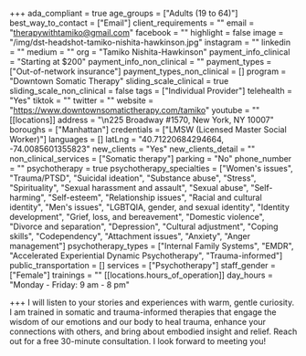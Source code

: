 +++
ada_compliant = true
age_groups = ["Adults (19 to 64)"]
best_way_to_contact = ["Email"]
client_requirements = ""
email = "therapywithtamiko@gmail.com"
facebook = ""
highlight = false
image = "/img/dst-headshot-tamiko-nishita-hawkinson.jpg"
instagram = ""
linkedin = ""
medium = ""
org = "Tamiko Nishita-Hawkinson"
payment_info_clinical = "Starting at $200"
payment_info_non_clinical = ""
payment_types = ["Out-of-network insurance"]
payment_types_non_clinical = []
program = "Downtown Somatic Therapy"
sliding_scale_clinical = true
sliding_scale_non_clinical = false
tags = ["Individual Provider"]
telehealth = "Yes"
tiktok = ""
twitter = ""
website = "https://www.downtownsomatictherapy.com/tamiko"
youtube = ""
[[locations]]
address = "\n225 Broadway #1570, New York, NY 10007"
boroughs = ["Manhattan"]
credentials = ["LMSW (Licensed Master Social Worker)"]
languages = []
latLng = "40.71220684294664, -74.0085601355823"
new_clients = "Yes"
new_clients_detail = ""
non_clinical_services = ["Somatic therapy"]
parking = "No"
phone_number = ""
psychotherapy = true
psychotherapy_specialties = ["Women's issues", "Trauma/PTSD", "Suicidal ideation", "Substance abuse", "Stress", "Spirituality", "Sexual harassment and assault", "Sexual abuse", "Self-harming", "Self-esteem", "Relationship issues", "Racial and cultural identity", "Men's issues", "LGBTQIA, gender, and sexual identity", "Identity development", "Grief, loss, and bereavement", "Domestic violence", "Divorce and separation", "Depression", "Cultural adjustment", "Coping skills", "Codependency", "Attachment issues", "Anxiety", "Anger management"]
psychotherapy_types = ["Internal Family Systems", "EMDR", "Accelerated Experiential Dynamic Psychotherapy", "Trauma-informed"]
public_transportation = []
services = ["Psychotherapy"]
staff_gender = ["Female"]
trainings = ""
[[locations.hours_of_operation]]
day_hours = "Monday - Friday: 9 am - 8 pm"

+++
I will listen to your stories and experiences with warm, gentle curiosity. I am trained in somatic and trauma-informed therapies that engage the wisdom of our emotions and our body to heal trauma, enhance your connections with others, and bring about embodied insight and relief. Reach out for a free 30-minute consultation. I look forward to meeting you!